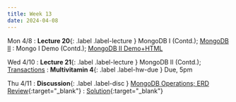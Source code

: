 ```yaml
---
title: Week 13
date: 2024-04-08
---
```


Mon 4/8
: **Lecture 20**{: .label .label-lecture } MongoDB I (Contd.); [MongoDB II](https://docs.google.com/presentation/d/1Pc_raR6DmfTqaOjH4iLwjiBrG4VAAxxVg4uuedvrjB8/edit?usp=sharing)
	: Mongo I Demo (Contd.); [MongoDB II Demo](https://data101.datahub.berkeley.edu/hub/user-redirect/git-pull?repo=https%3A%2F%2Fgithub.com%2Fcal-data-eng%2Fsp24-materials&urlpath=lab%2Ftree%2Fsp24-materials%2Flecture%2Flec20%2Flec20.ipynb&branch=main)[+HTML](https://www.data101.org/sp24/resources/assets/lectures/lec20/lec20.html)

Wed 4/10
: **Lecture 21**{: .label .label-lecture } MongoDB II (Contd.); [Transactions](https://docs.google.com/presentation/d/1MB-wTSvj5Y1qQPGvFqOhDzr0JKUOushKi5YDl8iRaDs/edit?usp=sharing)
: **Multivitamin 4**{: .label .label-hw-due }  Due, 5pm

Thu 4/11
: **Discussion**{: .label .label-disc } [MongoDB Operations; ERD Review](https://drive.google.com/file/d/1108x6ALSIGSZ16Ds8NMTJq9HFSzMHfq1/view?usp=sharing){:target="\_blank"}
  : [Solution](https://drive.google.com/file/d/1HK5fxuJHgj1He1jkKsusBVn9rc6Fb8xV/view?usp=sharing){:target="\_blank"}
